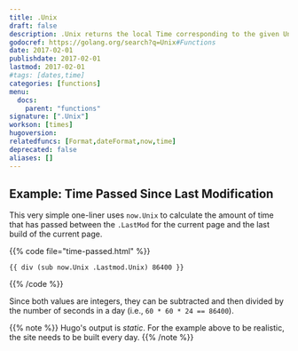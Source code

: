 ```yaml
---
title: .Unix
draft: false
description: .Unix returns the local Time corresponding to the given Unix time, sec seconds and nsec nanoseconds since January 1, 1970 UTC.
godocref: https://golang.org/search?q=Unix#Functions
date: 2017-02-01
publishdate: 2017-02-01
lastmod: 2017-02-01
#tags: [dates,time]
categories: [functions]
menu:
  docs:
    parent: "functions"
signature: [".Unix"]
workson: [times]
hugoversion:
relatedfuncs: [Format,dateFormat,now,time]
deprecated: false
aliases: []
---
```


## Example: Time Passed Since Last Modification

This very simple one-liner uses `now.Unix` to calculate the amount of time that has passed between the `.LastMod` for the current page and the last build of the current page.

{{% code file="time-passed.html" %}}
```
{{ div (sub now.Unix .Lastmod.Unix) 86400 }}
```
{{% /code %}}

Since both values are integers, they can be subtracted and then divided by the number of seconds in a day (i.e., `60 * 60 * 24 == 86400`).

{{% note %}}
Hugo's output is *static*. For the example above to be realistic, the site needs to be built every day.
 {{% /note %}}



[partial template]: /templates/partials/
